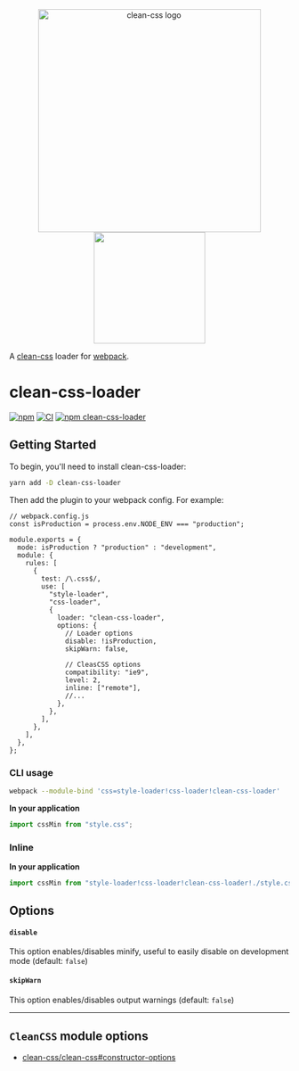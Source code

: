 <div align="center">
    <img src="https://cdn.rawgit.com/jakubpawlowicz/clean-css/master/logo.v2.svg" alt="clean-css logo" width="400"/>
    <br>
    <a href="https://github.com/webpack/webpack">
        <img width="200" height="200" src="https://webpack.js.org/assets/icon-square-big.svg">
    </a>
</div>

A [clean-css](https://github.com/jakubpawlowicz/clean-css) loader for [webpack](https://github.com/webpack/webpack).

# clean-css-loader

[![npm](https://img.shields.io/npm/v/clean-css-loader.svg)](https://www.npmjs.com/package/clean-css-loader)
[![CI](https://github.com/retyui/clean-css-loader/actions/workflows/nodejs.yml/badge.svg)](https://github.com/retyui/clean-css-loader/actions/workflows/nodejs.yml)
[![npm clean-css-loader](https://img.shields.io/npm/dm/clean-css-loader.svg)](https://www.npmjs.com/package/clean-css-loader)

## Getting Started

To begin, you'll need to install clean-css-loader:

```bash
yarn add -D clean-css-loader
```

Then add the plugin to your webpack config. For example:

```tsx
// webpack.config.js
const isProduction = process.env.NODE_ENV === "production";

module.exports = {
  mode: isProduction ? "production" : "development",
  module: {
    rules: [
      {
        test: /\.css$/,
        use: [
          "style-loader",
          "css-loader",
          {
            loader: "clean-css-loader",
            options: {
              // Loader options
              disable: !isProduction,
              skipWarn: false,

              // CleasCSS options
              compatibility: "ie9",
              level: 2,
              inline: ["remote"],
              //...
            },
          },
        ],
      },
    ],
  },
};
```

### CLI usage

```bash
webpack --module-bind 'css=style-loader!css-loader!clean-css-loader'
```

**In your application**

```js
import cssMin from "style.css";
```

### Inline

**In your application**

```js
import cssMin from "style-loader!css-loader!clean-css-loader!./style.css";
```

## Options

#### `disable`

This option enables/disables minify, useful to easily disable on development mode (default: `false`)

#### `skipWarn`

This option enables/disables output warnings (default: `false`)

---

## `CleanCSS` module options

- [clean-css/clean-css#constructor-options](https://github.com/jakubpawlowicz/clean-css#constructor-options)
